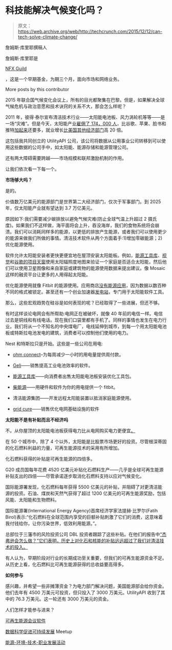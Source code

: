 # 科技能解决气候变化吗？

> 原文：<https://web.archive.org/web/http://techcrunch.com/2015/12/12/can-tech-solve-climate-change/>

詹姆斯·库里耶撰稿人

詹姆斯·库里耶是

[NFX Guild](https://web.archive.org/web/20230130232504/http://www.nfx.com/)

，这是一个早期基金，为期三个月，面向市场和网络业务。

More posts by this contributor

2015 年联合国气候变化会议上，所有的目光都聚集在巴黎。但是，如果解决全球气候危机与政治意愿和技术诀窍的关系不大，那会怎么样呢？

2011 年，彼得·泰尔宣布清洁技术行业——太阳能电池板、风力涡轮机等等——是一场“灾难”。但是今天，太阳能产业[雇佣了 174，000 人](https://web.archive.org/web/20230130232504/http://www.thesolarfoundation.org/solar-jobs-census/national/)，比谷歌、苹果、脸书和推特[加起来](https://web.archive.org/web/20230130232504/http://www.greentechmedia.com/articles/read/the-us-installed-6.2-gw-of-solar-in-2014-up-30-over-2013)还要多，就业增长[比美国其他经济部门](https://web.archive.org/web/20230130232504/http://www.huffingtonpost.com/2015/01/16/solar-jobs-growth-us_n_6490050.html)高 20 倍。

这包括我共同创立的 UtilityAPI 公司，该公司将数据从公用事业公司转移到可以使用这些数据的公司手中，如太阳能、能源存储和能源管理公司。

还有两大障碍需要跨越——市场规模和联邦激励机制的作用。

让我们依次看一下每一个。

**市场够大吗？**

是的。

价值数万亿美元的能源部门是世界第二大经济部门，仅次于军事部门。到 2025 年，仅太阳能产业就有望达到 3.7 万亿美元。

原因如下:我们需要减少碳排放以避免气候灾难(防止全球气温上升超过 2 摄氏度)。如果我们不这样做，海平面将会上升，吞没海岸，我们的食物系统将会崩溃。我们可以消耗同样多的能源，以更低的排放产生能源，或者我们可以使用更少的能源来做我们所做的事情。清洁技术软件从两个方面着手:1)增加零碳能源；2)优化能源使用。

软件允许太阳能安装者更快更便宜地在屋顶安装太阳能板。例如，[能源工具库](https://web.archive.org/web/20230130232504/https://www.energytoolbase.com/)、[视觉](https://web.archive.org/web/20230130232504/http://sighten.io/)和[谷歌的项目天窗](https://web.archive.org/web/20230130232504/https://www.google.com/get/sunroof#p=0)使用太阳辐照度地图来验证一个家庭是否适合太阳能，然后他们可以使用卫星图像和来自家庭或建筑物的能源使用数据来提出建议。像 Mosaic 这样的融资平台让更多的人用得起太阳能。

优化能源使用就像 Fitbit 的能源使用。应用商店[没有能源应用](https://web.archive.org/web/20230130232504/http://www.greentechmedia.com/articles/read/wheres-the-apps-store-for-green-button)，因为数据以数百种不同的格式被锁定。甚至还有一个创业加速器[发电站](https://web.archive.org/web/20230130232504/https://powerhouse.solar/)，专门用于太阳能软件工具。

那么，这些宏观趋势在硅谷是如何表现的呢？已经取得了一些进展，但还不够。

有时这样谈论电网会有所帮助:电网正在被破坏，就像 40 年前的电信一样。电信过去是铜线和有线电话。现在我们口袋里都有手机了。同样的事情也发生在电力行业。我们将从一个不知名的中央煤电厂，电线延伸到城市，到每一个用太阳能电池板或特斯拉电池发电的建筑，消费者可以控制他们使用的电力。

Nest 和特斯拉只是开始。这些是一些公司在用电:

*   [ohm connect](https://web.archive.org/web/20230130232504/https://www.ohmconnect.com/)–为每周减少一小时的用电量提供周付款。

*   [Geli](https://web.archive.org/web/20230130232504/http://geli.net/)——销售提高工业电池效率的软件。

*   [能源工具库](https://web.archive.org/web/20230130232504/https://www.energytoolbase.com/)——向消费者出售太阳能电池板安装优化工具包。

*   [柴能源](https://web.archive.org/web/20230130232504/https://chaienergy.com/)——用硬件和软件为你的用电提供一个 fitbit。

*   清洁能源集团——开发远程太阳能装置以抵消家庭能源使用。

*   [grid cure](https://web.archive.org/web/20230130232504/http://gridcure.com/)——销售优化电网基础设施的软件

**太阳能不是有补贴而且不经济吗**

不。从你屋顶的太阳能电池板获得电力比从电网购买电力更便宜[。](https://web.archive.org/web/20230130232504/http://www.greentechmedia.com/articles/read/report-solar-is-cheaper-than-the-grid-in-42-of-the-50-largest-us-cities)

在 50 个城市中，除了 4 个以外，太阳能是比股票市场更好的投资。尽管根深蒂固的化石燃料利益的力量，可再生能源技术的采用有所增加。

化石燃料获得的补贴是可再生能源的四倍多。

G20 成员国每年花费 4520 亿美元补贴化石燃料生产——几乎是全球可再生能源补贴支出的四倍——尽管承诺逐步取消化石燃料支持以应对气候变化。

国际能源署发现，化石燃料每年获得 5500 亿美元的补贴，并阻碍了对更清洁能源的投资。石油、煤炭和天然气获得了超过 1200 亿美元的可再生能源奖励，包括风能、太阳能和生物燃料。

国际能源署(International Energy Agency)首席经济学家法提赫·比罗尔(Fatih Birol)表示:“化石燃料在全球范围内享受的巨额补贴刺激了它们的消费，这意味着我付钱给你，让你污染世界，低效利用能源。”。

总部位于三藩市的风险投资公司 DBL 投资者跟踪了这些补贴。在他们的报告中[“杰弗逊会怎么做？”它们表明，历史上对化石和核能的补贴远远超过了我们对清洁技术的投入。](https://web.archive.org/web/20230130232504/http://www.dblinvestors.com/documents/What-Would-Jefferson-Do-Final-Version.pdf)

有人认为，早期阶段对行业的长期成功至关重要，但我们的可再生能源资金不足。从历史上看，化石燃料比可再生能源获得的总收益要高得多。

**如何参与**

感兴趣，并希望一些非摊薄资金？为电力部门解决问题，美国能源部会给你资金。他们去年有 4500 万美元可投资，但只投入了 3000 万美元。UtilityAPI 收到了其中的 76.3 万美元。这一轮还有 3000 万美元的资金。

人们怎样才能参与进来？

[可再生能源会议软件](https://web.archive.org/web/20230130232504/http://www.meetup.com/Software-for-Renewable-Energy-Bay-Area/)

[数据科学促进可持续发展](https://web.archive.org/web/20230130232504/http://www.meetup.com/Data-Science-for-Sustainability/) Meetup

[能源-环境-技术-职业发展活动](https://web.archive.org/web/20230130232504/http://www.elenalucas.co/bay-area-events.html)